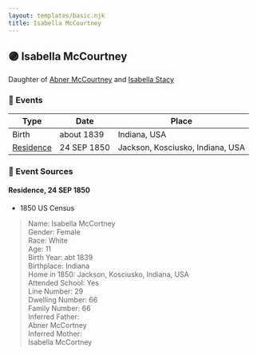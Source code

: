 ```yaml
---
layout: templates/basic.njk
title: Isabella McCourtney
---
```

## 🟣 Isabella McCourtney

Daughter of [Abner McCourtney](/people/7/72592264) and [Isabella Stacy](/people/9/91476553)

### 📆 Events

Type | Date | Place
------ | ------ | ------
Birth | about 1839 | Indiana, USA
[Residence](#event-b1a26f9d-0eaa-42ef-b023-e1c32bfaa206) | 24 SEP 1850 | Jackson, Kosciusko, Indiana, USA

### 📰 Event Sources

#### <a id="event-b1a26f9d-0eaa-42ef-b023-e1c32bfaa206"></a> Residence, 24 SEP 1850
* 1850 US Census
>   
  > Name: Isabella McCortney  
  > Gender: Female  
  > Race: White  
  > Age: 11  
  > Birth Year: abt 1839  
  > Birthplace: Indiana  
  > Home in 1850: Jackson, Kosciusko, Indiana, USA  
  > Attended School: Yes  
  > Line Number: 29  
  > Dwelling Number: 66  
  > Family Number: 66  
  > Inferred Father:   
  > Abner McCortney  
  > Inferred Mother:   
  > Isabella McCortney
